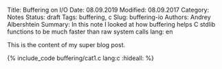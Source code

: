 Title: Buffering on I/O
Date: 08.09.2019
Modified: 08.09.2017
Category: Notes
Status: draft
Tags: buffering, c
Slug: buffering-io
Authors: Andrey Albershtein
Summary: In this note I looked at how buffering helps C stdlib functions to be much faster than raw system calls
lang: en

This is the content of my super blog post.

{% include_code buffering/cat1.c lang:c :hideall: %}

